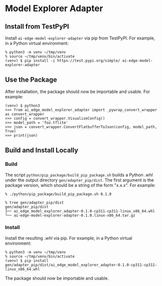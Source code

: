 # Model Explorer Adapter

## Install from TestPyPI

Install `ai-edge-model-explorer-adapter` via pip from TestPyPI. For example, in
a Python virtual environment:

```
% python3 -m venv ~/tmp/venv
% source ~/tmp/venv/bin/activate
(venv) $ pip install -i https://test.pypi.org/simple/ ai-edge-model-explorer-adapter
```

## Use the Package
After installation, the package should now be importable and usable. For
example:

```
(venv) $ python3
>>> from ai_edge_model_explorer_adapter import _pywrap_convert_wrapper as convert_wrapper
>>> config = convert_wrapper.VisualizeConfig()
>>> model_path = 'foo.tflite'
>>> json = convert_wrapper.ConvertFlatbufferToJson(config, model_path, True)
>>> print(json)
```

## Build and Install Locally

### Build

The script `python/pip_package/build_pip_package.sh` builds a Python *.whl*
under the output directory `gen/adapter_pip/dist`. The first argument is the
package version, which should be a string of the form "x.x.x". For example:

```
% ./python/pip_package/build_pip_package.sh 0.1.0

% tree gen/adapter_pip/dist
gen/adapter_pip/dist
├── ai_edge_model_explorer_adapter-0.1.0-cp311-cp311-linux_x86_64.whl
└── ai-edge-model-explorer-adapter-0.1.0.linux-x86_64.tar.gz
```

### Install

Install the resulting *.whl* via pip. For example, in a Python virtual
environment:

```
% python3 -m venv ~/tmp/venv
% source ~/tmp/venv/bin/activate
(venv) $ pip install gen/adapter_pip/dist/ai_edge_model_explorer_adapter-0.1.0-cp311-cp311-linux_x86_64.whl
```

The package should now be importable and usable.
